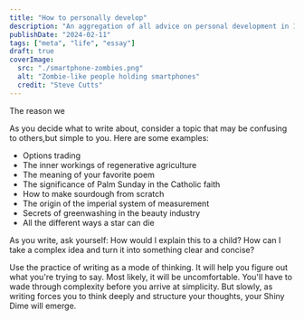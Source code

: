 ```yaml
---
title: "How to personally develop"
description: "An aggregation of all advice on personal development in 1000 words."
publishDate: "2024-02-11"
tags: ["meta", "life", "essay"]
draft: true
coverImage:
  src: "./smartphone-zombies.png"
  alt: "Zombie-like people holding smartphones"
  credit: "Steve Cutts"
---
```


The reason we

As you decide what to write about, consider a topic that may be confusing to others,but simple to you. Here are some examples:

- Options trading
- The inner workings of regenerative agriculture
- The meaning of your favorite poem
- The significance of Palm Sunday in the Catholic faith
- How to make sourdough from scratch
- The origin of the imperial system of measurement
- Secrets of greenwashing in the beauty industry
- All the different ways a star can die

As you write, ask yourself: How would I explain this to a child? How can I take a complex idea and turn it into something clear and concise?

Use the practice of writing as a mode of thinking. It will help you figure out what you're trying to say. Most likely, it will be uncomfortable. You'll have to wade through complexity before you arrive at simplicity. But slowly, as writing forces you to think deeply and structure your thoughts, your Shiny Dime will emerge.
